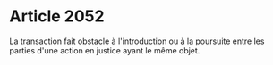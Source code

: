 # Article 2052

<p>La transaction fait obstacle à l'introduction ou à la poursuite entre les parties d'une action en justice ayant le même objet.</p>